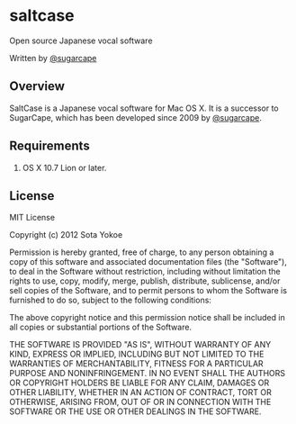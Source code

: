 saltcase
========

Open source Japanese vocal software

Written by [@sugarcape](http://twitter.com/sugarcape)

## Overview

SaltCase is a Japanese vocal software for Mac OS X. 
It is a successor to SugarCape, which has been developed since 2009 by [@sugarcape](http://twitter.com/sugarcape).

## Requirements

1. OS X 10.7 Lion or later.

## License

MIT License

Copyright (c) 2012 Sota Yokoe

Permission is hereby granted, free of charge, to any person obtaining a copy of this software and associated documentation files (the "Software"), to deal in the Software without restriction, including without limitation the rights to use, copy, modify, merge, publish, distribute, sublicense, and/or sell copies of the Software, and to permit persons to whom the Software is furnished to do so, subject to the following conditions:

The above copyright notice and this permission notice shall be included in all copies or substantial portions of the Software.

THE SOFTWARE IS PROVIDED "AS IS", WITHOUT WARRANTY OF ANY KIND, EXPRESS OR IMPLIED, INCLUDING BUT NOT LIMITED TO THE WARRANTIES OF MERCHANTABILITY, FITNESS FOR A PARTICULAR PURPOSE AND NONINFRINGEMENT. IN NO EVENT SHALL THE AUTHORS OR COPYRIGHT HOLDERS BE LIABLE FOR ANY CLAIM, DAMAGES OR OTHER LIABILITY, WHETHER IN AN ACTION OF CONTRACT, TORT OR OTHERWISE, ARISING FROM, OUT OF OR IN CONNECTION WITH THE SOFTWARE OR THE USE OR OTHER DEALINGS IN THE SOFTWARE.